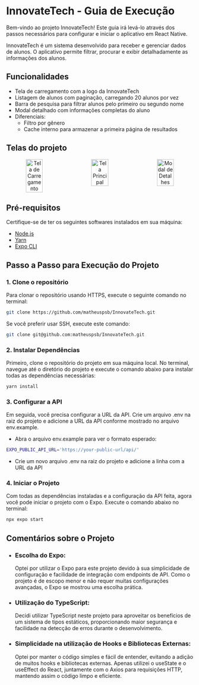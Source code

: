 # InnovateTech - Guia de Execução

Bem-vindo ao projeto InnovateTech! Este guia irá levá-lo através dos passos necessários para configurar e iniciar o aplicativo em React Native.

InnovateTech é um sistema desenvolvido para receber e gerenciar dados de alunos. O aplicativo permite filtrar, procurar e exibir detalhadamente as informações dos alunos.

## Funcionalidades

- Tela de carregamento com a logo da InnovateTech
- Listagem de alunos com paginação, carregando 20 alunos por vez
- Barra de pesquisa para filtrar alunos pelo primeiro ou segundo nome
- Modal detalhado com informações completas do aluno
- Diferenciais:
  - Filtro por gênero
  - Cache interno para armazenar a primeira página de resultados
 
## Telas do projeto

<div align="center" style="display: flex; justify-content: space-between;">
  <img src="https://i.postimg.cc/2SLHcP3v/Whats-App-Image-2024-05-26-at-15-08-30-d2f38e45.jpg" alt="Tela de Carregamento" style="width: 30%;"/>
  <img src="https://i.postimg.cc/JnY4hD89/Whats-App-Image-2024-05-26-at-15-08-31-815efeaa.jpg" alt="Tela Principal" style="width: 30%;"/>
  <img src="https://i.postimg.cc/43T18yDk/Whats-App-Image-2024-05-26-at-15-08-31-ab9ba0ca.jpg" alt="Modal de Detalhes" style="width: 30%;"/>
</div>

## Pré-requisitos

Certifique-se de ter os seguintes softwares instalados em sua máquina:
- [Node.js](https://nodejs.org/)
- [Yarn](https://classic.yarnpkg.com/en/docs/install/)
- [Expo CLI](https://docs.expo.dev/get-started/installation/)

## Passo a Passo para Execução do Projeto

### 1. Clone o repositório

Para clonar o repositório usando HTTPS, execute o seguinte comando no terminal:

```bash
git clone https://github.com/matheuspsb/InnovateTech.git
```

Se você preferir usar SSH, execute este comando:

```bash
git clone git@github.com:matheuspsb/InnovateTech.git
```

### 2. Instalar Dependências

Primeiro, clone o repositório do projeto em sua máquina local. No terminal, navegue até o diretório do projeto e execute o comando abaixo para instalar todas as dependências necessárias:

```bash
yarn install
```

### 3. Configurar a API

Em seguida, você precisa configurar a URL da API. Crie um arquivo .env na raiz do projeto e adicione a URL da API conforme mostrado no arquivo env.example.

- Abra o arquivo env.example para ver o formato esperado:

```bash
EXPO_PUBLIC_API_URL='https://your-public-url/api/'
```
- Crie um novo arquivo .env na raiz do projeto e adicione a linha com a URL da API

### 4. Iniciar o Projeto

Com todas as dependências instaladas e a configuração da API feita, agora você pode iniciar o projeto com o Expo. Execute o comando abaixo no terminal:

```bash
npx expo start
```

## Comentários sobre o Projeto

- ### Escolha do Expo:
  Optei por utilizar o Expo para este projeto devido à sua simplicidade de configuração e facilidade de integração com endpoints de API. Como o projeto é de escopo menor e não requer muitas configurações avançadas, o Expo se mostrou uma escolha prática.

- ### Utilização do TypeScript:
  Decidi utilizar TypeScript neste projeto para aproveitar os benefícios de um sistema de tipos estáticos, proporcionando maior segurança e facilidade na detecção de erros durante o desenvolvimento.

- ### Simplicidade na utilização de Hooks e Bibliotecas Externas:
  Optei por manter o código simples e fácil de entender, evitando a adição de muitos hooks e bibliotecas externas. Apenas utilizei o useState e o useEffect do React, juntamente com o Axios para requisições HTTP, mantendo assim o código limpo e eficiente.
